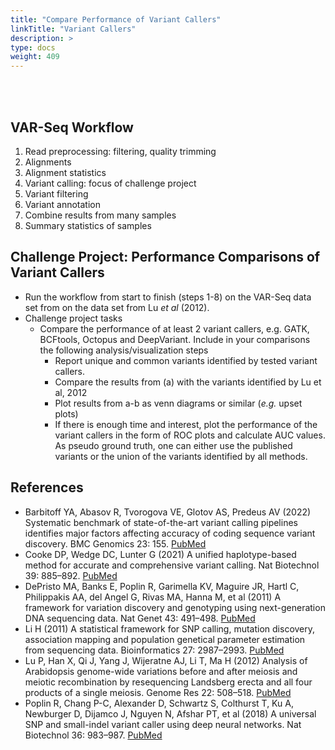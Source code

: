 ```yaml
---
title: "Compare Performance of Variant Callers"
linkTitle: "Variant Callers"
description: >
type: docs
weight: 409
---
```


<br></br>

## VAR-Seq Workflow  

1. Read preprocessing: filtering, quality trimming
2. Alignments
3. Alignment statistics
4. Variant calling: focus of challenge project
5. Variant filtering
6. Variant annotation
7. Combine results from many samples
8. Summary statistics of samples


## Challenge Project: Performance Comparisons of Variant Callers

+ Run the workflow from start to finish (steps 1-8) on the VAR-Seq data set from 
on the data set from Lu _et al_ (2012).
+ Challenge project tasks
    + Compare the performance of at least 2 variant callers, e.g. GATK, BCFtools, Octopus and DeepVariant. Include in your comparisons the following analysis/visualization steps
        + Report unique and common variants identified by tested variant callers.
        + Compare the results from (a) with the variants identified by Lu et al, 2012
        + Plot results from a-b as venn diagrams or similar (_e.g._ upset plots)
        + If there is enough time and interest, plot the performance of the variant callers in the form of ROC plots and calculate AUC values. As pseudo ground truth, one can either use the published variants or the union of the variants identified by all methods. 

## References

+ Barbitoff YA, Abasov R, Tvorogova VE, Glotov AS, Predeus AV (2022) Systematic benchmark of state-of-the-art variant calling pipelines identifies major factors affecting accuracy of coding sequence variant discovery. BMC Genomics 23: 155. [PubMed](https://pubmed.ncbi.nlm.nih.gov/35193511/)
+ Cooke DP, Wedge DC, Lunter G (2021) A unified haplotype-based method for accurate and comprehensive variant calling. Nat Biotechnol 39: 885–892. [PubMed](https://pubmed.ncbi.nlm.nih.gov/33782612/)
+ DePristo MA, Banks E, Poplin R, Garimella KV, Maguire JR, Hartl C, Philippakis AA, del Angel G, Rivas MA, Hanna M, et al (2011) A framework for variation discovery and genotyping using next-generation DNA sequencing data. Nat Genet 43: 491–498. [PubMed](https://pubmed.ncbi.nlm.nih.gov/21478889/) 
+ Li H (2011) A statistical framework for SNP calling, mutation discovery, association mapping and population genetical parameter estimation from sequencing data. Bioinformatics 27: 2987–2993. [PubMed](https://pubmed.ncbi.nlm.nih.gov/21903627/)
+ Lu P, Han X, Qi J, Yang J, Wijeratne AJ, Li T, Ma H (2012) Analysis of Arabidopsis genome-wide variations before and after meiosis and meiotic recombination by resequencing Landsberg erecta and all four products of a single meiosis. Genome Res 22: 508–518. [PubMed](https://pubmed.ncbi.nlm.nih.gov/22106370/)
+ Poplin R, Chang P-C, Alexander D, Schwartz S, Colthurst T, Ku A, Newburger D, Dijamco J, Nguyen N, Afshar PT, et al (2018) A universal SNP and small-indel variant caller using deep neural networks. Nat Biotechnol 36: 983–987. [PubMed](https://pubmed.ncbi.nlm.nih.gov/30247488/)





